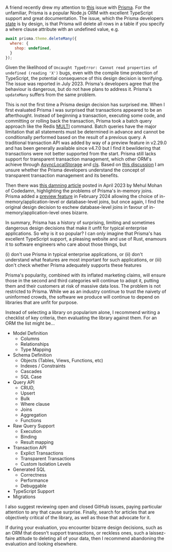 A friend recently drew my attention to [this](https://github.com/prisma/prisma/issues/20169) issue with [Prisma](https://www.prisma.io/). For the unfamiliar, Prisma is a popular Node.js ORM with excellent TypeScript support and great documentation. The issue, which the Prisma developers [state](https://github.com/prisma/prisma/issues/20169#issuecomment-1631989456) is by design, is that Prisma will delete all rows in a table if you specify a where clause attribute with an undefined value, e.g.

```js
await prisma.theme.deleteMany({
  where: {
    shop: undefined,
  }
});
```

Given the likelihood of `Uncaught TypeError: Cannot read properties of undefined (reading 'X')` bugs, even with the compile time protection of TypeScript, the potential consequence of this design decision is terrifying. The issue was reported in July 2023. Prisma's developers agree that the behaviour is dangerous, but do not have plans to address it. Prisma's `updateMany` suffers from the same problem.

This is not the first time a Prisma design decision has surprised me. When I first evaluated Prisma I was surprised that transactions appeared to be an afterthought. Instead of beginning a transaction, executing some code, and committing or rolling back the transaction, Prisma took a batch query approach like the Redis [MULTI](https://redis.io/docs/latest/commands/multi/) command. Batch queries have the major limitation that all statements must be determined in advance and cannot be conditionally performed based on the result of a previous query. A traditional transaction API was added by way of a preview feature in v2.29.0 and has been generally available since v4.7.0 but I find it bewildering that transactions were not better supported from the start. Prisma still lacks support for transparent transaction management, which other ORM's achieve through [AsyncLocalStorage](https://nodejs.org/api/async_context.html) and [cls](https://www.npmjs.com/package/cls). Based on [this discussion](https://github.com/prisma/prisma/issues/5729) I am unsure whether the Prisma developers understand the concept of transparent transaction management and its benefits.

Then there was [this damning article](https://codedamn.com/news/product/dont-use-prisma) posted in April 2023 by Mehul Mohan of Codedamn, highlighting the problems of Prisma's in-memory joins. Prisma added a [preview feature](https://www.prisma.io/blog/prisma-orm-now-lets-you-choose-the-best-join-strategy-preview) in February 2024 allowing the choice of in-memory/application-level or database-level joins, but once again, I find the original design decision to eschew database-level joins in favour of in-memory/application-level ones bizarre.

In summary, Prisma has a history of surprising, limiting and sometimes dangerous design decisions that make it unfit for typical enterprise applications. So why is it so popular? I can only imagine that Prisma's has excellent TypeScript support, a pleasing website and use of Rust, enamours it to software engineers who care about those things, but

(i) don't use Prisma in typical enterprise applications, or
(ii) don't understand what features are most important for such applications, or
(iii) don't check whether Prisma adequately supports these features

Prisma's popularity, combined with its inflated marketing claims, will ensure those in the second and third categories will continue to adopt it, putting them and their customers at risk of massive data loss. The problem is not restricted to Prisma. While we as an industry continue to trust the naivety of uninformed crowds, the software we produce will continue to depend on libraries that are unfit for purpose.

Instead of selecting a library on popularism alone, I recommend writing a checklist of key criteria, then evaluating the library against them. For an ORM the list might be...

- Model Definition
  - Columns
  - Relationships
  - Type Mapping
- Schema Definition
  - Objects (Tables, Views, Functions, etc)
  - Indexes / Constraints
  - Cascades
  - SQL Case
- Query API
  - CRUD,
  - Upsert
  - Bulk
  - Where clause
  - Joins
  - Aggregation
  - Functions
- Raw Query Support
  - Execution
  - Binding
  - Result mapping
- Transaction API
  - Explict Transactions
  - Transparent Transactions
  - Custom Isolation Levels
- Generated SQL
  - Correctness
  - Performance
  - Debuggable
- TypeScript Support
- Migrations

I also suggest reviewing open and closed GitHub issues, paying particular attention to any that cause surprise. Finally, search for articles that are objectively critical of the library, as well as those that advocate for it.

If during your evaluation, you encounter bizarre design decisions, such as an ORM that doesn't support transactions, or reckless ones, such a laissez-faire attitude to deleting all of your data, then I recommend abandoning the evaluation and looking elsewhere.
